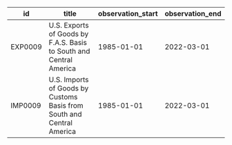 | id      | title                                                                 | observation_start   | observation_end   |
|---------|-----------------------------------------------------------------------|---------------------|-------------------|
| EXP0009 | U.S. Exports of Goods by F.A.S. Basis to South and Central America    | 1985-01-01          | 2022-03-01        |
| IMP0009 | U.S. Imports of Goods by Customs Basis from South and Central America | 1985-01-01          | 2022-03-01        |